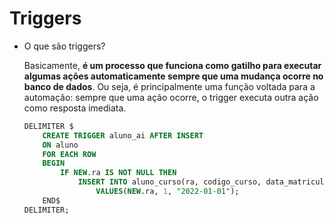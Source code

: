 # Triggers

- O que são triggers?
    
    Basicamente, **é um processo que funciona como gatilho para executar algumas ações automaticamente sempre que uma mudança ocorre no banco de dados**. Ou seja, é principalmente uma função voltada para a automação: sempre que uma ação ocorre, o trigger executa outra ação como resposta imediata.
    
    ```sql
    DELIMITER $
        CREATE TRIGGER aluno_ai AFTER INSERT
        ON aluno
        FOR EACH ROW
        BEGIN
            IF NEW.ra IS NOT NULL THEN
                INSERT INTO aluno_curso(ra, codigo_curso, data_matricula)
                    VALUES(NEW.ra, 1, "2022-01-01");
        END$
    DELIMITER;
    ```